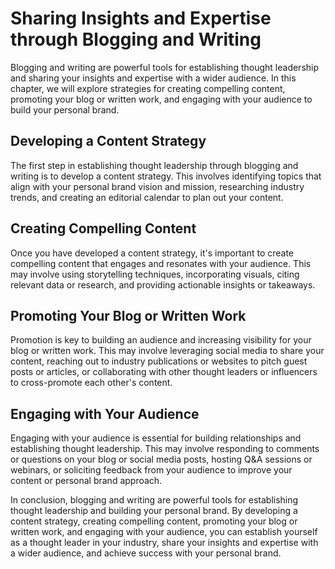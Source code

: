 Sharing Insights and Expertise through Blogging and Writing
=================================================================================================================================

Blogging and writing are powerful tools for establishing thought leadership and sharing your insights and expertise with a wider audience. In this chapter, we will explore strategies for creating compelling content, promoting your blog or written work, and engaging with your audience to build your personal brand.

Developing a Content Strategy
-----------------------------

The first step in establishing thought leadership through blogging and writing is to develop a content strategy. This involves identifying topics that align with your personal brand vision and mission, researching industry trends, and creating an editorial calendar to plan out your content.

Creating Compelling Content
---------------------------

Once you have developed a content strategy, it's important to create compelling content that engages and resonates with your audience. This may involve using storytelling techniques, incorporating visuals, citing relevant data or research, and providing actionable insights or takeaways.

Promoting Your Blog or Written Work
-----------------------------------

Promotion is key to building an audience and increasing visibility for your blog or written work. This may involve leveraging social media to share your content, reaching out to industry publications or websites to pitch guest posts or articles, or collaborating with other thought leaders or influencers to cross-promote each other's content.

Engaging with Your Audience
---------------------------

Engaging with your audience is essential for building relationships and establishing thought leadership. This may involve responding to comments or questions on your blog or social media posts, hosting Q\&A sessions or webinars, or soliciting feedback from your audience to improve your content or personal brand approach.

In conclusion, blogging and writing are powerful tools for establishing thought leadership and building your personal brand. By developing a content strategy, creating compelling content, promoting your blog or written work, and engaging with your audience, you can establish yourself as a thought leader in your industry, share your insights and expertise with a wider audience, and achieve success with your personal brand.
